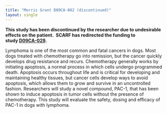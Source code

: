 ```yaml
---
title: "Morris Grant D09CA-082 (discontinued)"
layout: single
---
```


**This study has been discontinued by the researcher due to undesirable
effects on the patient.  SCARF has redirected the funding to
study [D09CA-029](/research/current-studies/morris-grant-d09ca-029).**

Lymphoma is one of the most common and fatal cancers in dogs. Most dogs
treated with chemotherapy go into remission, but the cancer quickly
develops drug resistance and recurs. Chemotherapy generally works by
initiating apoptosis, a normal process in which cells undergo programmed
death. Apoptosis occurs throughout life and is critical for developing
and maintaining healthy tissues, but cancer cells develop ways to avoid
apoptosis, which allows them to grow and survive in an uncontrolled
fashion. Researchers will study a novel compound, PAC-1, that has been
shown to induce apoptosis in tumor cells without the presence of
chemotherapy. This study will evaluate the safety, dosing and efficacy
of PAC-1 in dogs with lymphoma.
